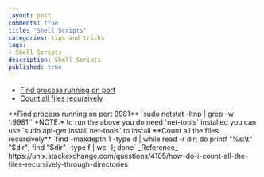 ```yaml
---
layout: post
comments: true
title: "Shell Scripts"
categories: tips and tricks
tags: 
- Shell Scripts
description: Shell Scripts
published: true
---
```


* [Find process running on port](#find_process_running_on_port)
* [Count all files recursively](#count_all_files_recursively)  

<a name="find_process_running_on_port"/>
**Find process running on port 9981**     
`sudo netstat -ltnp | grep -w ':9981'`
*NOTE:* to run the above you do need `net-tools` installed you can use `sudo apt-get install net-tools` to install 

<a name="count_all_files_recursively"/>
**Count all the files recursively** `find -maxdepth 1 -type d | while read -r dir; do printf "%s:\t" "$dir"; find "$dir" -type f | wc -l; done`
_Reference_ https://unix.stackexchange.com/questions/4105/how-do-i-count-all-the-files-recursively-through-directories

